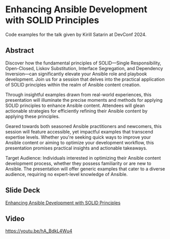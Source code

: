 # Enhancing Ansible Development with SOLID Principles

Code examples for the talk given by Kirill Satarin at DevConf 2024.

## Abstract

Discover how the fundamental principles of SOLID—Single Responsibility, Open-Closed, Liskov Substitution, Interface Segregation, and Dependency Inversion—can significantly elevate your Ansible role and playbook development. Join us for a session that delves into the practical application of SOLID principles within the realm of Ansible content creation.

Through insightful examples drawn from real-world experiences, this presentation will illuminate the precise moments and methods for applying SOLID principles to enhance Ansible content. Attendees will glean actionable strategies for efficiently refining their Ansible content by applying these principles.

Geared towards both seasoned Ansible practitioners and newcomers, this session will feature accessible, yet impactful examples that transcend expertise levels. Whether you're seeking quick ways to improve your Ansible content or aiming to optimize your development workflow, this presentation promises practical insights and actionable takeaways.

Target Audience: Individuals interested in optimizing their Ansible content development process, whether they possess familiarity or are new to Ansible. The presentation will offer generic examples that cater to a diverse audience, requiring no expert-level knowledge of Ansible.

## Slide Deck

[Enhancing Ansible Development with SOLID Principles](https://speakerdeck.com/kksat/enhancing-ansible-development-with-solid-principles)

## Video

<https://youtu.be/hA_BdkL4Wu4>
